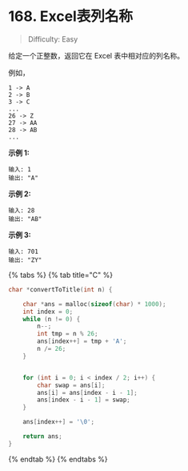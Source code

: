 # 168. Excel表列名称

> Difficulty: Easy

给定一个正整数，返回它在 Excel 表中相对应的列名称。

例如，

```text
1 -> A
2 -> B
3 -> C
...
26 -> Z
27 -> AA
28 -> AB 
...
```

 **示例 1:**

```text
输入: 1
输出: "A"
```

 **示例 2:**

```text
输入: 28
输出: "AB"
```

 **示例 3:**

```text
输入: 701
输出: "ZY"
```

{% tabs %}
{% tab title="C" %}
```c
char *convertToTitle(int n) {

    char *ans = malloc(sizeof(char) * 1000);
    int index = 0;
    while (n != 0) {
        n--;
        int tmp = n % 26;
        ans[index++] = tmp + 'A';
        n /= 26;
    }


    for (int i = 0; i < index / 2; i++) {
        char swap = ans[i];
        ans[i] = ans[index - i - 1];
        ans[index - i - 1] = swap;
    }

    ans[index++] = '\0';

    return ans;
}
```
{% endtab %}
{% endtabs %}

